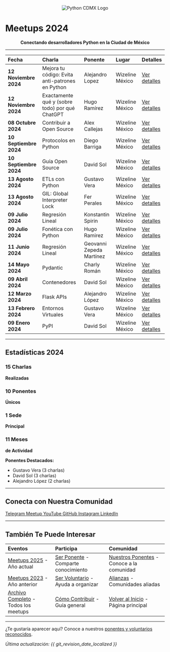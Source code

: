<div align="center">
  <img src="/images/logo.png" alt="Python CDMX Logo">
</div>

# Meetups 2024 <i class="fas fa-calendar-alt"></i>

<div align="center">
  <b>Conectando desarrolladores Python en la Ciudad de México</b>
</div>

---

| <i class="fas fa-calendar"></i> **Fecha** | <i class="fas fa-microphone"></i> **Charla** | <i class="fas fa-user"></i> **Ponente** | <i class="fas fa-map-marker-alt"></i> **Lugar** | <i class="fas fa-link"></i> **Detalles** |
|:---|:---|:---|:---|:---|
| **12 Noviembre 2024** | Mejora tu código: Evita anti-patrones en Python | Alejandro Lopez | Wizeline México | [Ver detalles](202411-noviembre) |
| **12 Noviembre 2024** | Exactamente qué y (sobre todo) por qué ChatGPT | Hugo Ramírez | Wizeline México | [Ver detalles](202411-noviembre) |
| **08 Octubre 2024** | Contribuir a Open Source | Alex Callejas | Wizeline México | [Ver detalles](202410-octubre) |
| **10 Septiembre 2024** | Protocolos en Python | Diego Barriga | Wizeline México | [Ver detalles](202409-septiembre) |
| **10 Septiembre 2024** | Guía Open Source | David Sol | Wizeline México | [Ver detalles](202409-septiembre) |
| **13 Agosto 2024** | ETLs con Python | Gustavo Vera | Wizeline México | [Ver detalles](202408-agosto) |
| **13 Agosto 2024** | GIL: Global Interpreter Lock | Fer Perales | Wizeline México | [Ver detalles](202408-agosto) |
| **09 Julio 2024** | Regresión Lineal | Konstantin Spirin | Wizeline México | [Ver detalles](202407-julio) |
| **09 Julio 2024** | Fonética con Python | Hugo Ramirez | Wizeline México | [Ver detalles](202407-julio) |
| **11 Junio 2024** | Regresión Lineal | Geovanni Zepeda Martínez | Wizeline México | [Ver detalles](202406-junio) |
| **14 Mayo 2024** | Pydantic | Charly Román | Wizeline México | [Ver detalles](202405-mayo) |
| **09 Abril 2024** | Contenedores | David Sol | Wizeline México | [Ver detalles](202404-abril) |
| **12 Marzo 2024** | Flask APIs | Alejandro López | Wizeline México | [Ver detalles](202403-marzo) |
| **13 Febrero 2024** | Entornos Virtuales | Gustavo Vera | Wizeline México | [Ver detalles](202402-febrero) |
| **09 Enero 2024** | PyPI | David Sol | Wizeline México | [Ver detalles](202401-enero) |

---

## <i class="fas fa-star"></i> Estadísticas 2024

<div class="stats-grid">

<div class="stat-card">
  <h3><i class="fas fa-microphone"></i> 15 Charlas</h3>
  <p><b>Realizadas</b></p>
</div>

<div class="stat-card">
  <h3><i class="fas fa-users"></i> 10 Ponentes</h3>
  <p><b>Únicos</b></p>
</div>

<div class="stat-card">
  <h3><i class="fas fa-map-marker-alt"></i> 1 Sede</h3>
  <p><b>Principal</b></p>
</div>

<div class="stat-card">
  <h3><i class="fas fa-calendar"></i> 11 Meses</h3>
  <p><b>de Actividad</b></p>
</div>

</div>

**Ponentes Destacados:**

- Gustavo Vera (3 charlas)
- David Sol (3 charlas)
- Alejandro López (2 charlas)

---

## <i class="fas fa-link"></i> Conecta con Nuestra Comunidad

<div class="community-links">
    <a href="https://t.me/PythonCDMX" target="_blank" rel="noopener noreferrer">
        <i class="fab fa-telegram"></i> Telegram
    </a>
    <a href="https://www.meetup.com/python-mexico" target="_blank" rel="noopener noreferrer">
        <i class="fab fa-meetup"></i> Meetup
    </a>
    <a href="https://www.youtube.com/@PythonMexico" target="_blank" rel="noopener noreferrer">
        <i class="fab fa-youtube"></i> YouTube
    </a>
    <a href="https://github.com/PythonMexico/pythonCDMX" target="_blank" rel="noopener noreferrer">
        <i class="fab fa-github"></i> GitHub
    </a>
    <a href="https://www.instagram.com/pythoncdmx/" target="_blank" rel="noopener noreferrer">
        <i class="fab fa-instagram"></i> Instagram
    </a>
    <a href="https://www.linkedin.com/groups/13126454/" target="_blank" rel="noopener noreferrer">
        <i class="fab fa-linkedin"></i> LinkedIn
    </a>
</div>

---

## <i class="fas fa-star"></i> También Te Puede Interesar

| <i class="fas fa-calendar"></i> **Eventos** | <i class="fas fa-microphone"></i> **Participa** | <i class="fas fa-users"></i> **Comunidad** |
|:---|:---|:---|
| [Meetups 2025](../2025/) - Año actual | [Ser Ponente](../../comunidad/ponentes.md) - Comparte conocimiento | [Nuestros Ponentes](../../comunidad/ponentes.md) - Conoce a la comunidad |
| [Meetups 2023](../2023/) - Año anterior | [Ser Voluntario](../../comunidad/voluntarios.md) - Ayuda a organizar | [Alianzas](../../comunidad/alianzas.md) - Comunidades aliadas |
| [Archivo Completo](../index.md) - Todos los meetups | [Cómo Contribuir](../../comunidad/como-contribuir.md) - Guía general | [Volver al Inicio](../../index.md) - Página principal |

---

¿Te gustaría aparecer aquí? Conoce a nuestros [ponentes y voluntarios reconocidos](/comunidad/como-contribuir/).

*<i class="fas fa-clock"></i> Última actualización: {{ git_revision_date_localized }}*
